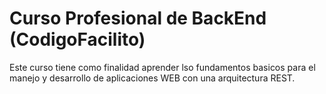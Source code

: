 # Curso Profesional de BackEnd (CodigoFacilito)

Este curso tiene como finalidad aprender lso fundamentos basicos para el manejo y desarrollo de aplicaciones WEB con una arquitectura REST.
